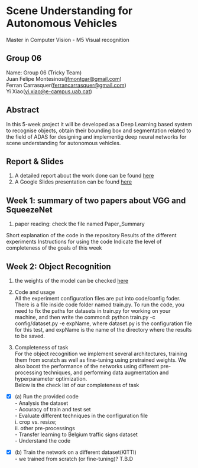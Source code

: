 # Scene Understanding for Autonomous Vehicles
Master in Computer Vision - M5 Visual recognition

## Group 06
Name: Group 06 (Tricky Team)  
Juan Felipe Montesinos(jfmontgar@gmail.com)  
Ferran Carrasquer(ferrancarrasquer@gmail.com)  
Yi Xiao(yi.xiao@e-campus.uab.cat)  

## Abstract   
In this 5-week project it will be developed as a Deep Learning based system to recognise objects, obtain their bounding box and segmentation related to the field of ADAS for designing and implementig deep neural networks for scene understanding for autonomous vehicles.

## Report & Slides
1. A detailed report about the work done can be found [here](https://www.overleaf.com/read/bcqybcqytyvj)
2. A Google Slides presentation can be found [here]()

## Week 1: summary of two papers about VGG and SqueezeNet
1. paper reading: check the file named Paper_Summary

Short explanation of the code in the repository
Results of the different experiments
Instructions for using the code
Indicate the level of completeness of the goals of this week


## Week 2: Object Recognition
1. the weights of the model can be checked [here]()  

2. Code and usage  
All the experiment configuration files are put into code/config foder. There is a file inside code folder named train.py. 
To run the code, you need to fix the paths for datasets in train.py for working on your machine, and then write the commond: python train.py -c config/dataset.py -e expName, where dataset.py is the configuration file for this test, and expName is the name of the directory where the results to be saved.

3. Completeness of task  
For the object recognition we implement several architectures, training them from scratch as well as fine-tuning using pretrained weights. We also boost the performance of the networks using different pre-processing techniques, and performing data augmentation and hyperparameter optimization.  
Below is the check list of our completeness of task  
 - [x] (a) Run the provided code  
            - Analysis the dataset  
            - Accuracy of train and test set  
            - Evaluate different techniques in the configuration file    
                i. crop vs. resize;  
                ii. other pre-processings  
            - Transfer learning to Belgium traffic signs dataset   
            - Understand the code  
 - [x] (b) Train the network on a different dataset(KITTI)  
            - we trained from scratch (or fine-tuning)? T.B.D  



